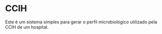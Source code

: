 # CCIH

Este é um sistema simples para gerar o perfil microbiológico
utilizado pela CCIH de um hospital.
